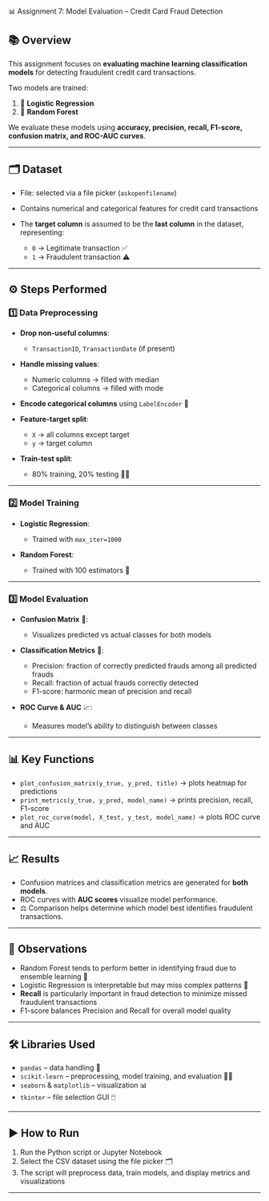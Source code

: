 📊 Assignment 7: Model Evaluation – Credit Card Fraud Detection

## 📚 Overview

This assignment focuses on **evaluating machine learning classification models** for detecting fraudulent credit card transactions.

Two models are trained:

1. 🤖 **Logistic Regression**
2. 🌲 **Random Forest**

We evaluate these models using **accuracy, precision, recall, F1-score, confusion matrix, and ROC-AUC curves**.

---

## 🗂 Dataset

* File: selected via a file picker (`askopenfilename`)
* Contains numerical and categorical features for credit card transactions
* The **target column** is assumed to be the **last column** in the dataset, representing:

  * `0` → Legitimate transaction ✅
  * `1` → Fraudulent transaction ⚠️

---

## ⚙️ Steps Performed

### 1️⃣ Data Preprocessing

* **Drop non-useful columns**:

  * `TransactionID`, `TransactionDate` (if present)
* **Handle missing values**:

  * Numeric columns → filled with median
  * Categorical columns → filled with mode
* **Encode categorical columns** using `LabelEncoder` 🔢
* **Feature-target split**:

  * `X` → all columns except target
  * `y` → target column
* **Train-test split**:

  * 80% training, 20% testing 🏋️‍♂️

---

### 2️⃣ Model Training

* **Logistic Regression**:

  * Trained with `max_iter=1000`
* **Random Forest**:

  * Trained with 100 estimators 🌳

---

### 3️⃣ Model Evaluation

* **Confusion Matrix** 🧮:

  * Visualizes predicted vs actual classes for both models
* **Classification Metrics** 📄:

  * Precision: fraction of correctly predicted frauds among all predicted frauds
  * Recall: fraction of actual frauds correctly detected
  * F1-score: harmonic mean of precision and recall
* **ROC Curve & AUC** 📈:

  * Measures model’s ability to distinguish between classes

---

## 📊 Key Functions

* `plot_confusion_matrix(y_true, y_pred, title)` → plots heatmap for predictions
* `print_metrics(y_true, y_pred, model_name)` → prints precision, recall, F1-score
* `plot_roc_curve(model, X_test, y_test, model_name)` → plots ROC curve and AUC

---

## 📈 Results

* Confusion matrices and classification metrics are generated for **both models**.
* ROC curves with **AUC scores** visualize model performance.
* ⚖️ Comparison helps determine which model best identifies fraudulent transactions.

---

## 🔑 Observations

* Random Forest tends to perform better in identifying fraud due to ensemble learning 🌲
* Logistic Regression is interpretable but may miss complex patterns 🤖
* **Recall** is particularly important in fraud detection to minimize missed fraudulent transactions
* F1-score balances Precision and Recall for overall model quality

---

## 🛠 Libraries Used

* `pandas` – data handling 🐼
* `scikit-learn` – preprocessing, model training, and evaluation 🤖🌲
* `seaborn` & `matplotlib` – visualization 📊
* `tkinter` – file selection GUI 🖱️

---

## ▶️ How to Run

1. Run the Python script or Jupyter Notebook
2. Select the CSV dataset using the file picker 🗂️
3. The script will preprocess data, train models, and display metrics and visualizations

---